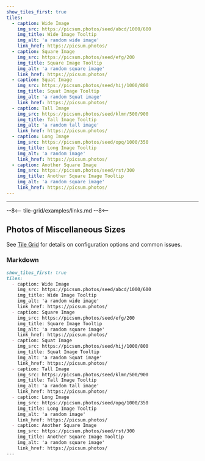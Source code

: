 ```yaml
---
show_tiles_first: true
tiles:
  - caption: Wide Image
    img_src: https://picsum.photos/seed/abcd/1000/600
    img_title: Wide Image Tooltip
    img_alt: 'a random wide image'
    link_href: https://picsum.photos/
  - caption: Square Image
    img_src: https://picsum.photos/seed/efg/200
    img_title: Square Image Tooltip
    img_alt: 'a random square image'
    link_href: https://picsum.photos/
  - caption: Squat Image
    img_src: https://picsum.photos/seed/hij/1000/800
    img_title: Squat Image Tooltip
    img_alt: 'a random Squat image'
    link_href: https://picsum.photos/
  - caption: Tall Image
    img_src: https://picsum.photos/seed/klmn/500/900
    img_title: Tall Image Tooltip
    img_alt: 'a random tall image'
    link_href: https://picsum.photos/    
  - caption: Long Image
    img_src: https://picsum.photos/seed/opq/1000/350
    img_title: Long Image Tooltip
    img_alt: 'a random image'
    link_href: https://picsum.photos/
  - caption: Another Square Image
    img_src: https://picsum.photos/seed/rst/300
    img_title: Another Square Image Tooltip
    img_alt: 'a random square image'
    link_href: https://picsum.photos/                
---
```

<hr>
--8<--
tile-grid/examples/links.md
--8<--

<br>

## Photos of Miscellaneous Sizes
See [Tile Grid](tile-grid/index.md) for details on configuration options and common issues.

### Markdown
```markdown
show_tiles_first: true
tiles:
  - caption: Wide Image
    img_src: https://picsum.photos/seed/abcd/1000/600
    img_title: Wide Image Tooltip
    img_alt: 'a random wide image'
    link_href: https://picsum.photos/
  - caption: Square Image
    img_src: https://picsum.photos/seed/efg/200
    img_title: Square Image Tooltip
    img_alt: 'a random square image'
    link_href: https://picsum.photos/
  - caption: Squat Image
    img_src: https://picsum.photos/seed/hij/1000/800
    img_title: Squat Image Tooltip
    img_alt: 'a random Squat image'
    link_href: https://picsum.photos/
  - caption: Tall Image
    img_src: https://picsum.photos/seed/klmn/500/900
    img_title: Tall Image Tooltip
    img_alt: 'a random tall image'
    link_href: https://picsum.photos/    
  - caption: Long Image
    img_src: https://picsum.photos/seed/opq/1000/350
    img_title: Long Image Tooltip
    img_alt: 'a random image'
    link_href: https://picsum.photos/
  - caption: Another Square Image
    img_src: https://picsum.photos/seed/rst/300
    img_title: Another Square Image Tooltip
    img_alt: 'a random square image'
    link_href: https://picsum.photos/                
---
```
